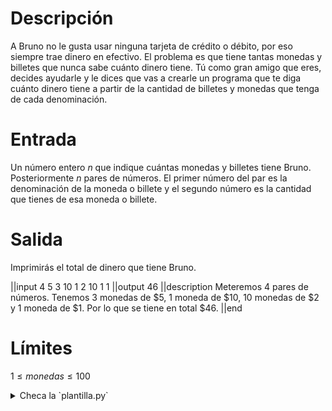 # Descripción

A Bruno no le gusta usar ninguna tarjeta de crédito o débito, por eso siempre trae dinero en efectivo. El problema es que tiene tantas monedas y billetes que nunca sabe cuánto dinero tiene.
Tú como gran amigo que eres, decides ayudarle y le dices que vas a crearle un programa que te diga cuánto dinero tiene a partir de la cantidad de billetes y monedas que tenga de cada denominación.

# Entrada

Un número entero $n$ que indique cuántas monedas y billetes tiene Bruno. Posteriormente $n$ pares de números. El primer número del par es la denominación de la moneda o billete y el segundo número es la cantidad que tienes de esa moneda o billete.

# Salida

Imprimirás el total de dinero que tiene Bruno.

||input
4
5
3
10
1
2
10
1
1
||output
46
||description
Meteremos 4 pares de números.
Tenemos 3 monedas de \$5, 1 moneda de \$10, 10 monedas de \$2 y 1 moneda de \$1.
Por lo que se tiene en total \$46.
||end

# Límites

$1 \leq monedas \leq 100$

<details><summary>Checa la `plantilla.py`</summary>

{{plantilla.py}}

</details>